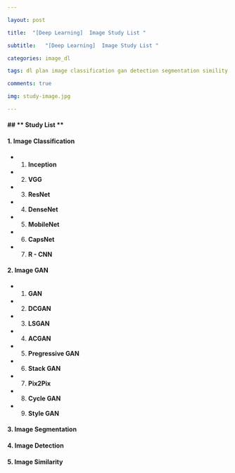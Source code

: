 ```yaml
---

layout: post

title:  "[Deep Learning]  Image Study List "

subtitle:   "[Deep Learning]  Image Study List "

categories: image_dl

tags: dl plan image classification gan detection segmentation simility

comments: true

img: study-image.jpg

---
```



#### ## ** Study List **

#### **1. Image Classification**

* 1) **Inception**
* 2) **VGG**
* 3) **ResNet**
* 4) **DenseNet**
* 5) **MobileNet**
* 6) **CapsNet**
* 7) **R - CNN**



#### **2. Image GAN**

* 1)  **GAN**
* 2)  **DCGAN**
* 3)  **LSGAN**
* 4)  **ACGAN**
* 5)  **Pregressive GAN**
* 6)  **Stack GAN**
* 7)  **Pix2Pix**
* 8)  **Cycle GAN**
* 9)  **Style GAN**



#### **3. Image Segmentation**



#### **4. Image Detection**



#### **5. Image Similarity**









